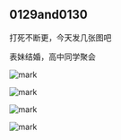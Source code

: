 

## 0129and0130

打死不断更，今天发几张图吧

表妹结婚，高中同学聚会



![mark](http://media.sumblog.cn/blog/20190130/eIhv7NEsXhwB.jpg?imageslim)



![mark](http://media.sumblog.cn/blog/20190130/5F2f7QFTva4u.jpg?imageslim)



![mark](http://media.sumblog.cn/blog/20190130/818RNHsy0Vaq.jpg?imageslim)



![mark](http://media.sumblog.cn/blog/20190130/3flkHm5oOSzk.jpg?imageslim)